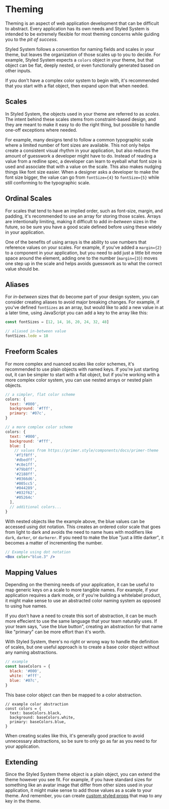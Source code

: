 # Theming

Theming is an aspect of web application development that can be difficult to abstract.
Every application has its own needs and Styled System is intended to be extremely flexible
for most theming concerns while guiding you to the _pit of success_.

Styled System follows a convention for naming fields and scales in your theme,
but leaves the organization of those scales up to you to decide.
For example, Styled System expects a `colors` object in your theme,
but that object can be flat, deeply nested, or even functionally generated based on other inputs.

If you don't have a complex color system to begin with, it's recommended that you start with a flat object,
then expand upon that when needed.

## Scales

In Styled System, the objects used in your theme are referred to as _scales_.
The intent behind these scales stems from constraint-based design,
and they are meant to make it easy to do the right thing,
but possible to handle one-off exceptions where needed.

For example, many designs tend to follow a common typographic scale where a limited number of font sizes are available.
This not only helps create a consistent visual rhythm in your application,
but also reduces the amount of guesswork a developer might have to do.
Instead of reading a value from a redline spec, a developer can learn to eyeball what font size is used and associate that with a value on the scale.
This also makes nudging things like font size easier.
When a designer asks a developer to make the font size bigger,
the value can go from `fontSize={4}` to `fontSize={5}` while still conforming to the typographic scale.

## Ordinal Scales

For scales that tend to have an implied order, such as font-size, margin, and padding,
it's recommended to use an array for storing those scales.
Arrays are intentionally limiting, making it difficult to add _in-between_ sizes in the future,
so be sure you have a good scale defined before using these widely in your application.

One of the benefits of using arrays is the ability to use numbers that reference values on your scales.
For example, if you've added a `margin={2}` to a component in your application, but you need to add just a little bit more space around the element, adding one to the number (`margin={3}`) moves one step up in the scale and helps avoids guesswork as to what the correct value should be.

## Aliases

For _in-between_ sizes that do become part of your design system, you can consider creating aliases to avoid major breaking changes.
For example, if you've defined `fontSizes` as an array, but would like to add a new value in at a later time, using JavaScript you can add a key to the array like this:

```js
const fontSizes = [12, 14, 16, 20, 24, 32, 48]

// aliased in-between value
fontSizes.lede = 18
```

<!--
See the [Aliases Guide](/guides/scale-aliases) for more.
-->

## Freeform Scales

For more complex and nuanced scales like color schemes, it's recommended to use plain objects with named keys.
If you're just starting out, it can be simpler to start with a flat object, but if you're working with a more complex color system, you can use nested arrays or nested plain objects.

```js
// a simpler, flat color scheme
colors: {
  text: '#000',
  background: '#fff',
  primary: '#07c',
}
```

```js
// a more complex color scheme
colors: {
  text: '#000',
  background: '#fff',
  blue: [
    // values from https://primer.style/components/docs/primer-theme
    '#f1f8ff',
    '#dbedff',
    '#c8e1ff',
    '#79b8ff',
    '#2188ff',
    '#0366d6',
    '#005cc5',
    '#044289',
    '#032f62',
    '#05264c'
  ],
  // additional colors...
}
```

With nested objects like the example above, the blue values can be accessed using dot notation.
This creates an ordered color scale that goes from light to dark and avoids the need to name hues with modifiers like `dark`, `darker`, or `darkerer`.
If you need to make the blue "just a little darker", it becomes a matter of incrementing the number.

```jsx
// Example using dot notation
<Box color="blue.3" />
```

## Mapping Values

Depending on the theming needs of your application, it can be useful to map generic keys on a scale to more tangible names.
For example, if your application requires a dark mode, or if you're building a whitelabel product, it might make sense to use an abstracted color naming system as opposed to using hue names.

If you don't have a need to create this sort of abstraction, it can be much more effecient to use the same language that your team naturally uses. If your team says, "use the blue button", creating an abstraction for that name like "primary" can be more effort than it's worth.

With Styled System, there's no right or wrong way to handle the definition of scales, but one useful approach is to create a base color object without any naming abstractions.

```js
// example
const baseColors = {
  black: '#000',
  white: '#fff',
  blue: '#07c',
}
```

This base color object can then be mapped to a color abstraction.

```
// example color abstraction
const colors = {
  text: baseColors.black,
  background: baseColors.white,
  primary: baseColors.blue,
}
```

When creating scales like this, it's generally good practice to avoid unnecessary abstractions, so be sure to only go as far as you need to for your application.

## Extending

Since the Styled System theme object is a plain object, you can extend the theme however you see fit.
For example, if you have standard sizes for something like an avatar image that differ from other sizes used in your application,
it might make sense to add those values as a scale to your theme.
And remember, you can create [custom styled props](/custom-props) that map to any key in the theme.
